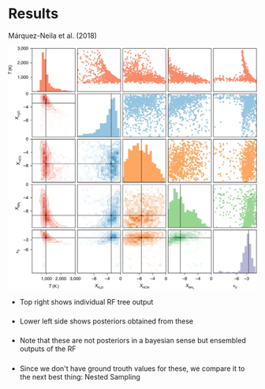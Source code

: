 # Results

Márquez-Neila et al. (2018)

<div class="grid grid-cols-5 justify-center justify-items-center items-center gap-10">
<div class="col-span-3"> 
<img src="/images/rf_baseline.png" class="max-h-95 shadow-xl p-1" />
</div>
<div class="cols-span-2 min-w-100 ml-25 list">

* Top right shows individual RF tree output
* Lower left side shows posteriors obtained from these
* Note that these are not posteriors in a bayesian sense but ensembled outputs of the RF
* Since we don't have ground trouth values for these, we compare it to the next best thing: Nested Sampling

</div>
</div>

<style>
  a {
    border-style: none !important;
  }

  a:hover {
    border-style: none !important;
  }

  .list li{
    margin-bottom: 1.4rem !important;
  }
</style>

<!--
This was done on a wavelength range of 1-15 microns
-->
